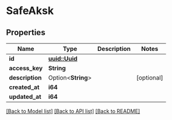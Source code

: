 # SafeAksk

## Properties

Name | Type | Description | Notes
------------ | ------------- | ------------- | -------------
**id** | [**uuid::Uuid**](uuid::Uuid.md) |  | 
**access_key** | **String** |  | 
**description** | Option<**String**> |  | [optional]
**created_at** | **i64** |  | 
**updated_at** | **i64** |  | 

[[Back to Model list]](../README.md#documentation-for-models) [[Back to API list]](../README.md#documentation-for-api-endpoints) [[Back to README]](../README.md)


